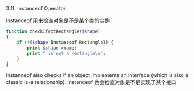 3.11. instanceof Operator
 
instanceof 用来检查对象是不是某个类的实例
```php
function checkIfNotRectangle($shape)
{
    if (!($shape instanceof Rectangle)) {
        print $shape->name;
        print " is not a rectangle\n";
    }
}
```
instanceof also checks if an object implements an interface (which is also a classic is-a relationship).
instanceof 也会检查对象是不是实现了某个接口


